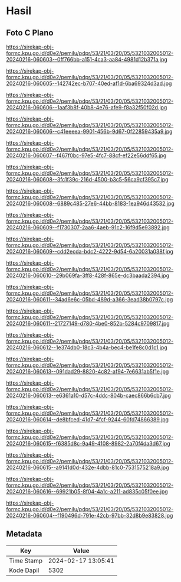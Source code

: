 # Hasil

## Foto C Plano

https://sirekap-obj-formc.kpu.go.id/d0e2/pemilu/pdpr/53/21/03/20/05/5321032005012-20240216-060603--0ff766bb-a151-4ca3-aa84-4981d12b371a.jpg

https://sirekap-obj-formc.kpu.go.id/d0e2/pemilu/pdpr/53/21/03/20/05/5321032005012-20240216-060605--142742ec-b707-40ed-af1d-6ba69324d3ad.jpg

https://sirekap-obj-formc.kpu.go.id/d0e2/pemilu/pdpr/53/21/03/20/05/5321032005012-20240216-060606--1aaf3b8f-40b8-4e76-afe9-f8a32f50f02d.jpg

https://sirekap-obj-formc.kpu.go.id/d0e2/pemilu/pdpr/53/21/03/20/05/5321032005012-20240216-060606--c41eeeea-9901-456b-9d67-0f22859435a9.jpg

https://sirekap-obj-formc.kpu.go.id/d0e2/pemilu/pdpr/53/21/03/20/05/5321032005012-20240216-060607--f467f0bc-97e5-4fc7-88cf-ef22e56ddf65.jpg

https://sirekap-obj-formc.kpu.go.id/d0e2/pemilu/pdpr/53/21/03/20/05/5321032005012-20240216-060608--3fc1f39c-216d-4500-b3c5-56ca9cf395c7.jpg

https://sirekap-obj-formc.kpu.go.id/d0e2/pemilu/pdpr/53/21/03/20/05/5321032005012-20240216-060608--6889c485-27e6-44bb-8183-1ea946d43532.jpg

https://sirekap-obj-formc.kpu.go.id/d0e2/pemilu/pdpr/53/21/03/20/05/5321032005012-20240216-060609--f1730307-2aa6-4aeb-91c2-16f9d5e93892.jpg

https://sirekap-obj-formc.kpu.go.id/d0e2/pemilu/pdpr/53/21/03/20/05/5321032005012-20240216-060609--cdd2ecda-bdc2-4222-9d54-6a20031a038f.jpg

https://sirekap-obj-formc.kpu.go.id/d0e2/pemilu/pdpr/53/21/03/20/05/5321032005012-20240216-060610--29b069fa-3ff8-428f-865e-dc3baada2394.jpg

https://sirekap-obj-formc.kpu.go.id/d0e2/pemilu/pdpr/53/21/03/20/05/5321032005012-20240216-060611--34ad6e6c-05bd-489d-a366-3ead38b0797c.jpg

https://sirekap-obj-formc.kpu.go.id/d0e2/pemilu/pdpr/53/21/03/20/05/5321032005012-20240216-060611--21727149-d780-4be0-852b-5284c9709817.jpg

https://sirekap-obj-formc.kpu.go.id/d0e2/pemilu/pdpr/53/21/03/20/05/5321032005012-20240216-060612--1e374db0-18c3-4b4a-bec4-be1fe8c0d1c1.jpg

https://sirekap-obj-formc.kpu.go.id/d0e2/pemilu/pdpr/53/21/03/20/05/5321032005012-20240216-060613--091dad29-8820-4c82-af94-7e6631ab5f1e.jpg

https://sirekap-obj-formc.kpu.go.id/d0e2/pemilu/pdpr/53/21/03/20/05/5321032005012-20240216-060613--e6361a10-d57c-4ddc-804b-caec866b6cb7.jpg

https://sirekap-obj-formc.kpu.go.id/d0e2/pemilu/pdpr/53/21/03/20/05/5321032005012-20240216-060614--de8bfced-41d7-4fcf-9244-60fd74866389.jpg

https://sirekap-obj-formc.kpu.go.id/d0e2/pemilu/pdpr/53/21/03/20/05/5321032005012-20240216-060615--f6385d8c-9a49-4108-8982-2a70f4da3d67.jpg

https://sirekap-obj-formc.kpu.go.id/d0e2/pemilu/pdpr/53/21/03/20/05/5321032005012-20240216-060615--a9141d0d-432e-4dbb-81c0-7531575218a9.jpg

https://sirekap-obj-formc.kpu.go.id/d0e2/pemilu/pdpr/53/21/03/20/05/5321032005012-20240216-060616--69921b05-8f04-4a1c-a211-ad835c05f0ee.jpg

https://sirekap-obj-formc.kpu.go.id/d0e2/pemilu/pdpr/53/21/03/20/05/5321032005012-20240216-060604--f190496d-791e-42cb-97bb-32d8b9e83828.jpg


## Metadata

| Key        | Value               |
| ---------- | ------------------- |
| Time Stamp | 2024-02-17 13:05:41 |
| Kode Dapil | 5302                |



